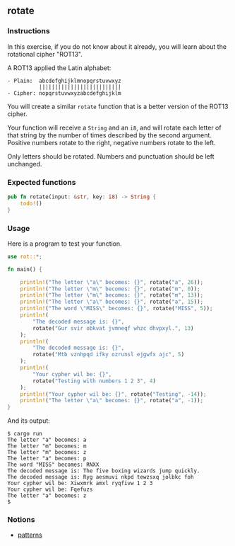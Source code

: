 ## rotate

### Instructions

In this exercise, if you do not know about it already, you will learn about the rotational cipher "ROT13".

A ROT13 applied the Latin alphabet:
```
- Plain:  abcdefghijklmnopqrstuvwxyz
          ||||||||||||||||||||||||||
- Cipher: nopqrstuvwxyzabcdefghijklm
```

You will create a similar `rotate` function that is a better version of the ROT13 cipher.

Your function will receive a `String` and an `i8`, and will rotate each letter of that string by the number of times described by the second argument. Positive numbers rotate to the right, negative numbers rotate to the left.

Only letters should be rotated. Numbers and punctuation should be left unchanged.

### Expected functions

```rust
pub fn rotate(input: &str, key: i8) -> String {
    todo!()
}
```

### Usage

Here is a program to test your function.

```rust
use rot::*;

fn main() {

    println!("The letter \"a\" becomes: {}", rotate("a", 26));
    println!("The letter \"m\" becomes: {}", rotate("m", 0));
    println!("The letter \"m\" becomes: {}", rotate("m", 13));
    println!("The letter \"a\" becomes: {}", rotate("a", 15));
    println!("The word \"MISS\" becomes: {}", rotate("MISS", 5));
    println!(
        "The decoded message is: {}",
        rotate("Gur svir obkvat jvmneqf whzc dhvpxyl.", 13)
    );
    println!(
        "The decoded message is: {}",
        rotate("Mtb vznhpqd ifky ozrunsl ejgwfx ajc", 5)
    );
    println!(
        "Your cypher wil be: {}",
        rotate("Testing with numbers 1 2 3", 4)
    );
    println!("Your cypher wil be: {}", rotate("Testing", -14));
    println!("The letter \"a\" becomes: {}", rotate("a", -1));
}
```

And its output:

```console
$ cargo run
The letter "a" becomes: a
The letter "m" becomes: m
The letter "m" becomes: z
The letter "a" becomes: p
The word "MISS" becomes: RNXX
The decoded message is: The five boxing wizards jump quickly.
The decoded message is: Ryg aesmuvi nkpd tewzsxq jolbkc foh
Your cypher wil be: Xiwxmrk amxl ryqfivw 1 2 3
Your cypher wil be: Fqefuzs
The letter "a" becomes: z
$
```

### Notions

- [patterns](https://doc.rust-lang.org/book/ch18-00-patterns.html)
